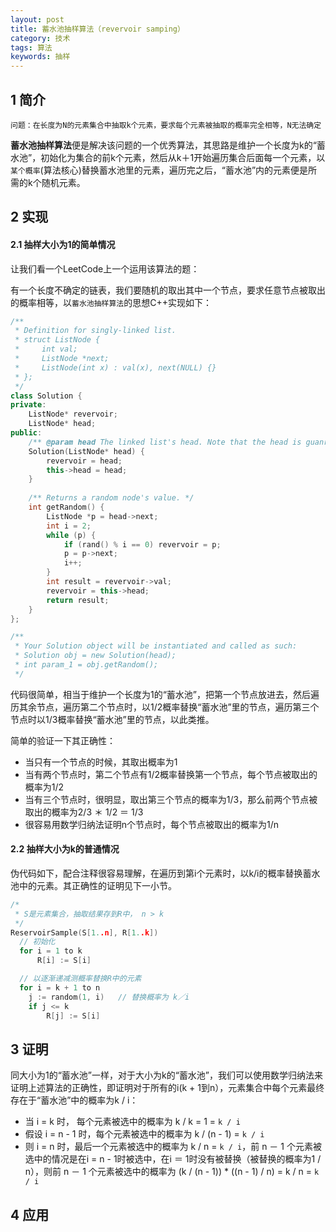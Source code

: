 ```yaml
---
layout: post
title: 蓄水池抽样算法（revervoir samping）
category: 技术
tags: 算法
keywords: 抽样
---
```


## 1 简介


```
问题：在长度为N的元素集合中抽取k个元素，要求每个元素被抽取的概率完全相等，N无法确定
```

**蓄水池抽样算法**便是解决该问题的一个优秀算法，其思路是维护一个长度为k的“蓄水池”，初始化为集合的前k个元素，然后从k＋1开始遍历集合后面每一个元素，以`某个概率`(算法核心)替换蓄水池里的元素，遍历完之后，“蓄水池”内的元素便是所需的k个随机元素。


## 2 实现

#### 2.1 抽样大小为1的简单情况

让我们看一个LeetCode上一个运用该算法的题：

有一个长度不确定的链表，我们要随机的取出其中一个节点，要求任意节点被取出的概率相等，以`蓄水池抽样算法`的思想C++实现如下：

```c++
/**
 * Definition for singly-linked list.
 * struct ListNode {
 *     int val;
 *     ListNode *next;
 *     ListNode(int x) : val(x), next(NULL) {}
 * };
 */
class Solution {
private:
    ListNode* revervoir;
    ListNode* head;
public:
    /** @param head The linked list's head. Note that the head is guanranteed to be not null, so it contains at least one node. */
    Solution(ListNode* head) {
        revervoir = head;
        this->head = head;
    }
    
    /** Returns a random node's value. */
    int getRandom() {
        ListNode *p = head->next;
        int i = 2;
        while (p) {
            if (rand() % i == 0) revervoir = p;
            p = p->next;
            i++;
        }
        int result = revervoir->val;
        revervoir = this->head;
        return result;
    }
};

/**
 * Your Solution object will be instantiated and called as such:
 * Solution obj = new Solution(head);
 * int param_1 = obj.getRandom();
 */
```
代码很简单，相当于维护一个长度为1的“蓄水池”，把第一个节点放进去，然后遍历其余节点，遍历第二个节点时，以1/2概率替换“蓄水池”里的节点，遍历第三个节点时以1/3概率替换“蓄水池”里的节点，以此类推。
	
简单的验证一下其正确性：

* 当只有一个节点的时候，其取出概率为1
* 当有两个节点时，第二个节点有1/2概率替换第一个节点，每个节点被取出的概率为1/2
* 当有三个节点时，很明显，取出第三个节点的概率为1/3，那么前两个节点被取出的概率为2/3 ＊ 1/2 ＝ 1/3
* 很容易用数学归纳法证明n个节点时，每个节点被取出的概率为1/n

#### 2.2 抽样大小为k的普通情况
伪代码如下，配合注释很容易理解，在遍历到第i个元素时，以k/i的概率替换蓄水池中的元素。其正确性的证明见下一小节。

```c
/*
 * S是元素集合，抽取结果存到R中， n > k
 */
ReservoirSample(S[1..n], R[1..k])
  // 初始化
  for i = 1 to k
      R[i] := S[i]

  // 以逐渐递减测概率替换R中的元素
  for i = k + 1 to n
    j := random(1, i)   // 替换概率为 k／i
    if j <= k
        R[j] := S[i]
```


## 3 证明
同大小为1的“蓄水池”一样，对于大小为k的“蓄水池”，我们可以使用数学归纳法来证明上述算法的正确性，即证明对于所有的i(k + 1到n），元素集合中每个元素最终存在于“蓄水池”中的概率为k / i：

* 当 i = k 时， 每个元素被选中的概率为 k / k = 1 = `k / i`
* 假设 i = n - 1 时，每个元素被选中的概率为 k / (n - 1) = `k / i`
* 则 i = n 时，最后一个元素被选中的概率为 k / n = `k / i`，前 n － 1 个元素被选中的情况是在i = n - 1时被选中，在i ＝ 1时没有被替换（被替换的概率为1 / n），则前 n － 1 个元素被选中的概率为 (k / (n - 1)) * ((n - 1) / n) = k / n = `k / i`

## 4 应用


